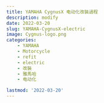```yaml
---
title: YAMAHA CygnusX 电动化改裝過程
description: modify
date: 2022-03-20
slug: YAMAHA-CygnusX-electric
image: Cygnus-logo.png
categories:
    - YAMAHA
    - Motorcycle
    - refit
    - electric
    - 改裝
    - 雅馬哈
    - 电动化

lastmod: '2022-03-20'
---
```


